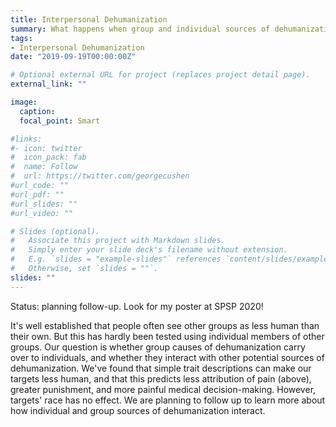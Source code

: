 ```yaml
---
title: Interpersonal Dehumanization
summary: What happens when group and individual sources of dehumanization are separate?
tags:
- Interpersonal Dehumanization
date: "2019-09-19T00:00:00Z"

# Optional external URL for project (replaces project detail page).
external_link: ""

image:
  caption: 
  focal_point: Smart

#links:
#- icon: twitter
#  icon_pack: fab
#  name: Follow
#  url: https://twitter.com/georgecushen
#url_code: ""
#url_pdf: ""
#url_slides: ""
#url_video: ""

# Slides (optional).
#   Associate this project with Markdown slides.
#   Simply enter your slide deck's filename without extension.
#   E.g. `slides = "example-slides"` references `content/slides/example-slides.md`.
#   Otherwise, set `slides = ""`.
slides: ""
---
```


Status: planning follow-up. Look for my poster at SPSP 2020!

It's well established that people often see other groups as less human than their own. But this has hardly been tested using individual members of other groups. Our question is whether group causes of dehumanization carry over to individuals, and whether they interact with other potential sources of dehumanization. We've found that simple trait descriptions can make our targets less human, and that this predicts less attribution of pain (above), greater punishment, and more painful medical decision-making. However, targets' race has no effect. We are planning to follow up to learn more about how individual and group sources of dehumanization interact.